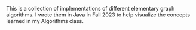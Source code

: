 This is a collection of implementations of different elementary graph algorithms. I wrote them in Java in Fall 2023 to help visualize the concepts learned in my Algorithms class.
